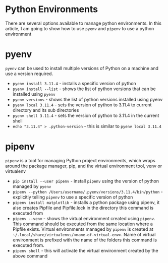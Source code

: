 # Python Environments
There are several options available to manage python environments. In this article, I am going to show how to use `pyenv` and `pipenv` to use a python environment

# pyenv
`pyenv` can be used to install multiple versions of Python on a machine and use a version required.
* `pyenv install 3.11.4` - installs a specific version of python
* `pyenv install --list` - shows the list of python versions that can be installed using `pyenv`
* `pyenv versions` - shows the list of python versions installed using pyenv
* `pyenv local 3.11.4` - sets the version of python to 3.11.4 to current directory and its sub directories
* `pyenv shell 3.11.4` - sets the version of python to 3.11.4 in the current shell
* `echo "3.11.4" > .python-version` - this is similar to `pyenv local 3.11.4`

# pipenv
`pipenv` is a tool for managing Python project environments, which wraps around the package manager, pip, and the virtual environment tool, venv or virtualenv
* `pip install --user pipenv` - install `pipenv` using the version of python managed by `pyenv`
* `pipenv --python /Users/username/.pyenv/versions/3.11.4/bin/python` - explicitly telling `pipenv` to use a specific version of python
* `pipenv install matplotlib` - installs a python package using pipenv, it also creates Pipfile and Pipfile.lock in the directory this command is executed from
* `pipenv --venv` - shows the virtual environment created using `pipenv`. This command should be executed from the same location where a Pipfile exists. Virtual environments managed by `pipenv` is created at `~/.local/share/virtualenvs/<name-of-virtual-env>`. Name of virtual environment is prefixed with the name of the folders this command is executed from.
* `pipenv shell` - this will activate the virtual environment created by the above command
